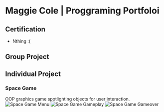 # Maggie Cole | Proggraming Portfoloi 

## Certification
* Nthing :(

## Group Project 

## Individual Project 

### Space Game 
OOP graphics game spotlighting objects for user interaction. 
![Space Game Menu]()
![Space Game Gameplay]()
![Space Game Gameover]()

